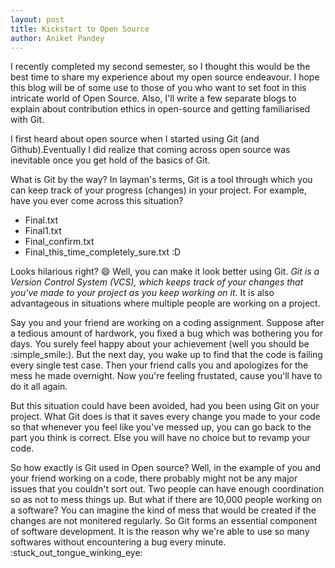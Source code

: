 ```yaml
---
layout: post
title: Kickstart to Open Source
author: Aniket Pandey
---
```


I recently completed my second semester, so I thought this would be the best time to share my experience about my open source endeavour. I hope this blog will be of some use to those of you who want to set foot in this intricate world of Open Source. Also, I'll write a few separate blogs to explain about contribution ethics in open-source and getting familiarised with Git.

I first heard about open source when I started using Git (and Github).Eventually I did realize that coming across open source was inevitable once you get hold of the basics of Git. 

What is Git by the way? In layman's terms, Git is a tool through which you can keep track of your progress (changes) in your project. For example, have you ever come across this situation?
* Final.txt
* Final1.txt
* Final_confirm.txt
* Final\_this\_time\_completely\_sure.txt :D

Looks hilarious right? :smile: Well, you can make it look better using Git. _Git is a Version Control System (VCS), which keeps track of your changes that you've made to your project as you keep working on it_. It is also advantageous in situations where multiple people are working on a project.

Say you and your friend are working on a coding assignment. Suppose after a tedious amount of hardwork, you fixed a bug which was bothering you for days. You surely feel happy about your achievement (well you should be :simple_smile:). But the next day, you wake up to find that the code is failing every single test case. Then your friend calls you and apologizes for the mess he made overnight. Now you're feeling frustated, cause you'll have to do it all again. 

But this situation could have been avoided, had you been using Git on your project. What Git does is that it saves every change you made to your code so that whenever you feel like you've messed up, you can go back to the part you think is correct. Else you will have no choice but to revamp your code.

So how exactly is Git used in Open source? Well, in the example of you and your friend working on a code, there probably might not be any major issues that you couldn't sort out. Two people can have enough coordination so as not to mess things up. But what if there are 10,000 people working on a software? You can imagine the kind of mess that would be created if the changes are not monitered regularly. So Git forms an essential component of software development. It is the reason why we're able to use so many softwares without encountering a bug every minute. :stuck\_out\_tongue\_winking\_eye: 
 
